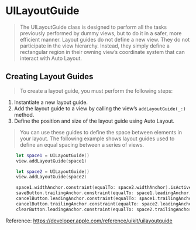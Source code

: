 # UILayoutGuide

>The UILayoutGuide class is designed to perform all the tasks previously performed by dummy views, but to do it in a safer, more efficient manner. Layout guides do not define a new view. They do not participate in the view hierarchy. Instead, they simply define a rectangular region in their owning view’s coordinate system that can interact with Auto Layout.


## Creating Layout Guides

>To create a layout guide, you must perform the following steps:
1. Instantiate a new layout guide.
2. Add the layout guide to a view by calling the view’s `addLayoutGuide(_:)` method.
3. Define the position and size of the layout guide using Auto Layout.

>You can use these guides to define the space between elements in your layout. The following example shows layout guides used to define an equal spacing between a series of views.

  ```swift
      let space1 = UILayoutGuide()
      view.addLayoutGuide(space1)

      let space2 = UILayoutGuide()
      view.addLayoutGuide(space2)

      space1.widthAnchor.constraint(equalTo: space2.widthAnchor).isActive = true
      saveButton.trailingAnchor.constraint(equalTo: space1.leadingAnchor).isActive = true
      cancelButton.leadingAnchor.constraint(equalTo: space1.trailingAnchor).isActive = true
      cancelButton.trailingAnchor.constraint(equalTo: space2.leadingAnchor).isActive = true
      clearButton.leadingAnchor.constraint(equalTo: space2.trailingAnchor).isActive = true
  ```



Reference: https://developer.apple.com/reference/uikit/uilayoutguide   
